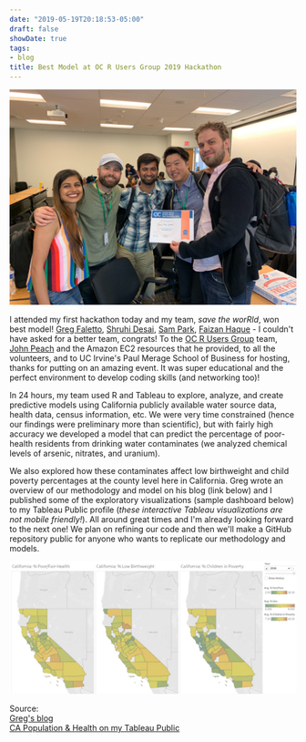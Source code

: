 ```yaml
---
date: "2019-05-19T20:18:53-05:00"
draft: false
showDate: true
tags:
- blog
title: Best Model at OC R Users Group 2019 Hackathon
---
```


![](https://raw.githubusercontent.com/JavOrraca/Home/gh-pages/assets/img/HackathonBestModel.jpg)

I attended my first hackathon today and my team, _save the worRld_, won best model! [Greg Faletto](https://www.linkedin.com/in/gregfaletto/), [Shruhi Desai](https://www.linkedin.com/in/shruhi/), [Sam Park](https://www.linkedin.com/in/sampark917/), [Faizan Haque](https://www.linkedin.com/in/syedfhaque/) - I couldn't have asked for a better team, congrats! To the [OC R Users Group](https://ocrug.org/) team, [John Peach](https://www.linkedin.com/in/jpeach/) and the Amazon EC2 resources that he provided, to all the volunteers, and to UC Irvine's Paul Merage School of Business for hosting, thanks for putting on an amazing event. It was super educational and the perfect environment to develop coding skills (and networking too)!

In 24 hours, my team used R and Tableau to explore, analyze, and create predictive models using California publicly available water source data, health data, census information, etc. We were very time constrained (hence our findings were preliminary more than scientific), but with fairly high accuracy we developed a model that can predict the percentage of poor-health residents from drinking water contaminates (we analyzed chemical levels of arsenic, nitrates, and uranium).

We also explored how these contaminates affect low birthweight and child poverty percentages at the county level here in California. Greg wrote an overview of our methodology and model on his blog (link below) and I published some of the exploratory visualizations (sample dashboard below) to my Tableau Public profile (_these interactive Tableau visualizations are not mobile friendly!_). All around great times and I'm already looking forward to the next one! We plan on refining our code and then we'll make a GitHub repository public for anyone who wants to replicate our methodology and models.

![](https://raw.githubusercontent.com/JavOrraca/Home/gh-pages/assets/img/CaliforniaHealthTableau.jpg)

Source:
<br/>[Greg's blog](https://gregoryfaletto.com/2019/05/19/our-entry-in-the-ocrug-hackathon-2019/)
<br/>[CA Population & Health on my Tableau Public](https://public.tableau.com/profile/javier.orraca#!/vizhome/CaliforniaPopulationExploration/MalebyCounty)

